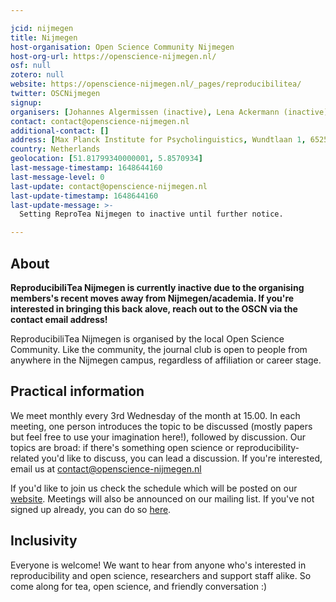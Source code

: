 ```yaml
---

jcid: nijmegen
title: Nijmegen
host-organisation: Open Science Community Nijmegen
host-org-url: https://openscience-nijmegen.nl/
osf: null
zotero: null
website: https://openscience-nijmegen.nl/_pages/reproducibilitea/
twitter: OSCNijmegen
signup: 
organisers: [Johannes Algermissen (inactive), Lena Ackermann (inactive), Eva Poort (inactive)]
contact: contact@openscience-nijmegen.nl
additional-contact: []
address: [Max Planck Institute for Psycholinguistics, Wundtlaan 1, 6525 XD Nijmegen]
country: Netherlands
geolocation: [51.81799340000001, 5.8570934]
last-message-timestamp: 1648644160
last-message-level: 0
last-update: contact@openscience-nijmegen.nl
last-update-timestamp: 1648644160
last-update-message: >-
  Setting ReproTea Nijmegen to inactive until further notice.

---
```


## About

**ReproducibiliTea Nijmegen is currently inactive due to the organising members's recent moves away from Nijmegen/academia. If you're interested in bringing this back alove, reach out to the OSCN via the contact email address!**

ReproducibiliTea Nijmegen is organised by the local Open Science Community.
Like the community, the journal club is open to people from anywhere in the Nijmegen campus, regardless of affiliation or career stage. 

## Practical information

We meet monthly every 3rd Wednesday of the month at 15.00. In each meeting, one person introduces the topic to be discussed (mostly papers but feel free to use your imagination here!), followed by discussion. Our topics are broad: if there's something open science or reproducibility-related you'd like to discuss, you can lead a discussion.
If you're interested, email us at contact@openscience-nijmegen.nl

If you'd like to join us check the schedule which will be posted on our [website](https://openscience-nijmegen.nl/_pages/reproducibilitea/). Meetings will also be announced on our mailing list. If you've not signed up already, you can do so [here](https://openscience-nijmegen.nl/_pages/contact/).

## Inclusivity

Everyone is welcome! We want to hear from anyone who's interested in reproducibility and open science, researchers and support staff alike. So come along for tea, open science, and friendly conversation :)
